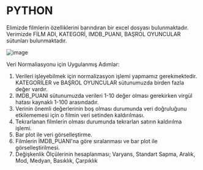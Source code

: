 # PYTHON

Elimizde filmlerin özelliklerini barındıran bir excel dosyası bulunmaktadır. Verimizde FİLM ADI, KATEGORİ, IMDB_PUANI, BAŞROL OYUNCULAR sütunları bulunmaktadır. 

![image](https://github.com/Cemile-Nur-Demir/Veri-Normalizasyonu-Python-/assets/101366821/74b15dd0-5bad-44cf-a1ab-92c0d0d5fbaa)

Veri Normaliasyonu için Uygulanmış Adımlar:
1) Verileri işleyebilmek için normalizasyon işlemi yapmamız gerekmektedir. KATEGORİLER ve BAŞROL OYUNCULAR sütunumuzda birden fazla değer vardır.
2) IMDB_PUANI sütunumuzda verileri 1-10 değer olması gerekirken virgül hatası kaynaklı 1-100 arasındadır.
3) Verinin önemli değerlerinin boş olması durumunda veri doğruluğunu etkilememesi için o filmin veri setinden kaldırılması.
4) Tekrarlanan filmlerin olması durumunda tekrarlan satırın kaldırılma işlemi.
5) Bar plot ile veri görselleştirme.
6) Filmlerin İMDB_PUANI'na göre sıralanması ve bar plot ile görselleştirilmesi.
7) Değişkenlik Ölçülerinin hesaplanması; Varyans, Standart Sapma, Aralık, Mod, Medyan, Basıklık, Çarpıklık
